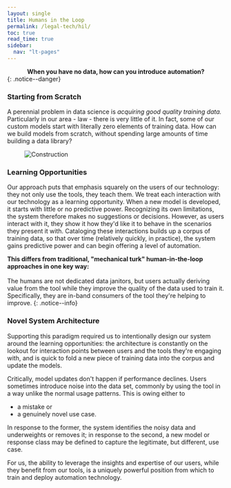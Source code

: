 ```yaml
---
layout: single
title: Humans in the Loop
permalink: /legal-tech/hil/
toc: true
read_time: true
sidebar:
  nav: "lt-pages"
---
```


<!-- ## Humans in the Loop -->

<center><b>
When you have no data, how can you introduce automation?
</b></center>
{: .notice--danger}

### Starting from Scratch

A perennial problem in data science is *acquiring good quality training data.*  Particularly in our area - law - there is very little of it.  In fact, some of our custom models start with literally zero elements of training data.  How can we build models from scratch, without spending large amounts of time building a data library?

<figure>
  <img src="{{ '/assets/images/keyboard.jpg' | relative_url }}" alt="Construction" class="full">
</figure>

### Learning Opportunities

Our approach puts that emphasis squarely on the users of our technology: they not only use the tools, they teach them.  We treat each interaction with our technology as a learning opportunity.  When a new model is developed, it starts with little or no predictive power.  Recognizing its own limitations, the system therefore makes no suggestions or decisions.  However, as users interact with it, they show it how they'd like it to behave in the scenarios they present it with.  Cataloging these interactions builds up a corpus of training data, so that over time (relatively quickly, in practice), the system gains predictive power and can begin offering a level of automation.

**This differs from traditional, "mechanical turk" human-in-the-loop approaches in one key way:**<br><br> The humans are not dedicated data janitors, but users actually deriving value from the tool while they improve the quality of the data used to train it.  Specifically, they are in-band consumers of the tool they're helping to improve.
{: .notice--info}

### Novel System Architecture

Supporting this paradigm required us to intentionally design our system around the learning opportunities: the architecture is constantly on the lookout for interaction points between users and the tools they're engaging with, and is quick to fold a new piece of training data into the corpus and update the models.  

Critically, model updates don't happen if performance declines.  Users sometimes introduce noise into the data set, commonly by using the tool in a way unlike the normal usage patterns.  This is owing either to

- a mistake or 
- a genuinely novel use case.

In response to the former, the system identifies the noisy data and underweights or removes it; in response to the second, a new model or response class may be defined to capture the legitimate, but different, use case.

For us, the ability to leverage the insights and expertise of our users, while they benefit from our tools, is a uniquely powerful position from which to train and deploy automation technology.